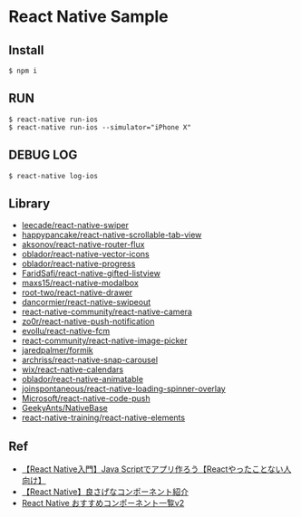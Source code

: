 # React Native Sample

## Install

```
$ npm i
```

## RUN

```
$ react-native run-ios
$ react-native run-ios --simulator="iPhone X"
```

## DEBUG LOG
```
$ react-native log-ios
```

## Library
* [leecade/react-native-swiper](https://github.com/leecade/react-native-swiper)
* [happypancake/react-native-scrollable-tab-view](https://github.com/happypancake/react-native-scrollable-tab-view)
* [aksonov/react-native-router-flux](https://github.com/aksonov/react-native-router-flux)
* [oblador/react-native-vector-icons](https://github.com/oblador/react-native-vector-icons)
* [oblador/react-native-progress](https://github.com/oblador/react-native-progress)
* [FaridSafi/react-native-gifted-listview](https://github.com/FaridSafi/react-native-gifted-listview)
* [maxs15/react-native-modalbox](https://github.com/maxs15/react-native-modalbox)
* [root-two/react-native-drawer](https://github.com/root-two/react-native-drawer)
* [dancormier/react-native-swipeout](https://github.com/dancormier/react-native-swipeout)
* [react-native-community/react-native-camera](https://github.com/react-native-community/react-native-camera)
* [zo0r/react-native-push-notification](https://github.com/zo0r/react-native-push-notification)
* [evollu/react-native-fcm](https://github.com/evollu/react-native-fcm)
* [react-community/react-native-image-picker](https://github.com/react-community/react-native-image-picker)
* [jaredpalmer/formik](https://github.com/jaredpalmer/formik)
* [archriss/react-native-snap-carousel](https://github.com/archriss/react-native-snap-carousel)
* [wix/react-native-calendars](https://github.com/wix/react-native-calendars)
* [oblador/react-native-animatable](https://github.com/oblador/react-native-animatable)
* [joinspontaneous/react-native-loading-spinner-overlay](https://github.com/joinspontaneous/react-native-loading-spinner-overlay)
* [Microsoft/react-native-code-push](https://github.com/Microsoft/react-native-code-push)
* [GeekyAnts/NativeBase](https://github.com/GeekyAnts/NativeBase)
* [react-native-training/react-native-elements](https://github.com/react-native-training/react-native-elements)

## Ref
* [【React Native入門】Java Scriptでアプリ作ろう【Reactやったことない人向け】](https://qiita.com/YutamaKotaro/items/dd7846c6db15e2307daa)
* [【React Native】良さげなコンポーネント紹介](https://qiita.com/YutamaKotaro/items/052768ca01a6369a8ad5)
* [React Native おすすめコンポーネント一覧v2](https://qiita.com/YutamaKotaro/items/dac047715896dc11e555)
